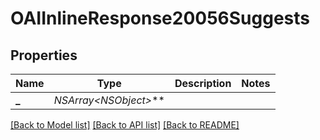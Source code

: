 # OAIInlineResponse20056Suggests

## Properties
Name | Type | Description | Notes
------------ | ------------- | ------------- | -------------
**_** | **NSArray&lt;NSObject*&gt;*** |  | 

[[Back to Model list]](../README.md#documentation-for-models) [[Back to API list]](../README.md#documentation-for-api-endpoints) [[Back to README]](../README.md)


